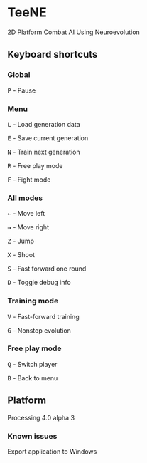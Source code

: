 # TeeNE

2D Platform Combat AI Using Neuroevolution

## Keyboard shortcuts
### Global
<kbd>P</kbd> - Pause

### Menu
<kbd>L</kbd> - Load generation data

<kbd>E</kbd> - Save current generation

<kbd>N</kbd> - Train next generation

<kbd>R</kbd> - Free play mode

<kbd>F</kbd> - Fight mode

### All modes
<kbd>←</kbd> - Move left

<kbd>→</kbd> - Move right

<kbd>Z</kbd> - Jump

<kbd>X</kbd> - Shoot

<kbd>S</kbd> - Fast forward one round

<kbd>D</kbd> - Toggle debug info

### Training mode
<kbd>V</kbd> - Fast-forward training

<kbd>G</kbd> - Nonstop evolution

### Free play mode
<kbd>Q</kbd> - Switch player

<kbd>B</kbd> - Back to menu

## Platform
Processing 4.0 alpha 3

### Known issues
Export application to Windows
